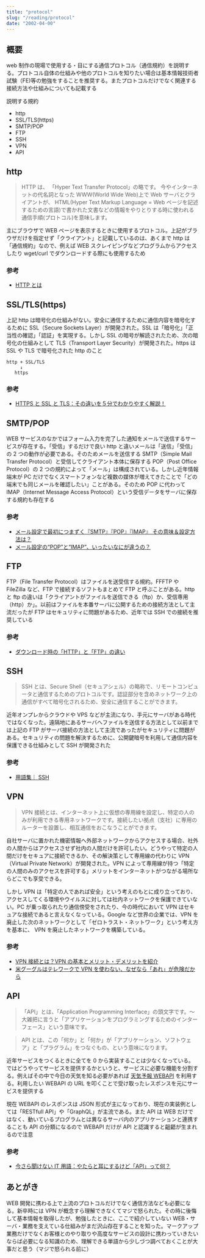 ```yaml
---
title: "protocol"
slug: "/reading/protocol"
date: "2002-04-00"
---
```


## 概要

web 制作の現場で使用する・目にする通信プロトコル（通信規約）を説明する。プロトコル自体の仕組みや他のプロトコルを知りたい場合は基本情報技術者試験（FE)等の勉強をすることを推奨する。またプロトコルだけでなく関連する接続方法や仕組みについても記載する

説明する規約

- http
- SSL/TLS(https)
- SMTP/POP
- FTP
- SSH
- VPN
- API

## http

> HTTP は、 「Hyper Text Transfer Protocol」の略です。 今やインターネットの代名詞となった WWW(World Wide Web)上で Web サーバとクライアントが、 HTML(Hyper Text Markup Language = Web ページを記述するための言語)で書かれた文書などの情報をやりとりする時に使われる通信手順(プロトコル)を意味します。

主にブラウザで WEB ページを表示するときに使用するプロトコル。上記がブラウザだけを指定せず「クライアント」と記載しているのは、あくまで http は「通信規約」なので、例えば WEB スクレイピングなどプログラムからアクセスしたり wget/curl でダウンロードする際にも使用するため

### 参考

- [HTTP とは](https://www.nic.ad.jp/ja/basics/terms/http.html)

## SSL/TLS(https)

上記 http は暗号化の仕組みがない。安全に通信するために通信内容を暗号化するために SSL（Secure Sockets Layer）が開発された。SSL は「暗号化」「正当性の確認」「認証」を実現する。しかし SSL の暗号が解読されたため、次の暗号化の仕組みとして TLS（Transport Layer Security）が開発された。https は SSL や TLS で暗号化された http のこと

```
http + SSL/TLS
     ↓
   https
```

### 参考

- [HTTPS と SSL と TLS：その違いを５分でわかりやすく解説！](https://blog.qbist.co.jp/?p=1441)

## SMTP/POP

WEB サービスのなかではフォーム入力を完了した通知をメールで送信するサービスが存在する。「受信」するだけで良い http と違いメールは「送信」「受信」の 2 つの動作が必要である。そのためメールを送信する SMTP（Simple Mail Transfer Protocol）と受信してクライアント本体に保存する POP（Post Office Protocol）の 2 つの規約によって「メール」は構成されている。しかし近年情報端末が PC だけでなくスマートフォンなど複数の媒体が増えてきたことで「どの端末でも同じメールを確認したい」ことがある。そのため POP に代わって IMAP（Internet Message Access Protocol）という受信データをサーバに保存する規約も存在する

### 参考

- [メール設定で最初につまずく『SMTP』『POP』『IMAP』 その意味＆設定方法は？](https://time-space.kddi.com/ict-keywords/kaisetsu/20170824/2081)
- [メール設定の“POP”と“IMAP”、いったいなにが違うの？](https://cs.myjcom.jp/jplus/articleDetail?cn=20171026155110)

## FTP

FTP（File Transfer Protocol）はファイルを送受信する規約。FFFTP や FileZilla など、FTP で接続するソフトもまとめて FTP と呼ぶことがある。http と ftp の違いは「クライアントがファイルを送信できる（ftp）か、受信専用（http）か」。以前はファイルを本番サーバに公開するための接続方法として主流だったが FTP はセキュリティに問題があるため、近年では SSH での接続を推奨している

### 参考

- [ダウンロード時の「HTTP」と「FTP」の違い](http://happyking.blog47.fc2.com/blog-entry-58.html)

## SSH

> SSH とは、Secure Shell（セキュアシェル）の略称で、リモートコンピュータと通信するためのプロトコルです。認証部分を含めネットワーク上の通信がすべて暗号化されるため、安全に通信することができます。

近年オンプレからクラウドや VPS などが主流になり、手元にサーバがある時代ではなくなった。遠隔地にあるサーバへファイルを送信する方法として以前までは上記の FTP がサーバ接続の方法として主流であったがセキュリティに問題がある。セキュリティの問題を解決するために、公開鍵暗号を利用して通信内容を保護できる仕組みとして SSH が開発された

### 参考

- [用語集｜ SSH](https://www.idcf.jp/words/ssh.html)

## VPN

> VPN 接続とは、インターネット上に仮想の専用線を設定し、特定の人のみが利用できる専用ネットワークです。接続したい拠点（支社）に専用のルーターを設置し、相互通信をおこなうことができます。

自社サーバに置かれた機密情報へ外部ネットワークからアクセスする場合、社外の人間からはアクセスさせず社内の人間だけを許可したい。どうやって特定の人間だけをセキュアに接続できるか、その解決策として専用線の代わりに VPN（Virtual Private Network）が開発された。VPN によって専用線が持つ「特定の人間のみのアクセスを許可する」メリットをインターネットがつながる場所ならどこでも享受できる。

しかし VPN は「特定の人であれば安全」という考えのもとに成り立っており、アクセスしてくる環境やウイルスに対しては社内ネットワークを保護できていない。PC が乗っ取られたり通信傍受をされたり、今の時代において VPN はセキュアな接続であると言えなくなっている。Google など世界の企業では、VPN を廃止した次のネットワークとして「ゼロトラスト・ネットワーク」という考え方を基本に、 VPN を廃止したネットワークを構築している。

### 参考

- [VPN 接続とは？VPN の基本とメリット・デメリットを紹介](https://www.nttpc.co.jp/column/network/whats_vpn.html)
- [米グーグルはテレワークで VPN を使わない、なぜなら「あれ」が危険だから](https://xtech.nikkei.com/atcl/nxt/column/18/00692/031000023/)

## API

> 「API」とは、「Application Programming Interface」の頭文字です。～大雑把に言うと「アプリケーションをプログラミングするためのインターフェース」という意味です。

> API とは、この「何か」と「何か」が「アプリケーション、ソフトウェア」と「プラグラム」をつなぐもの、という意味になります。

近年サービスをつくるときに全てを 0 から実装することは少なくなっている。ではどうやってサービスを提供するかというと、サービスに必要な機能を分割する。例えばその中で今日の天気を知る必要があれば [天気予報 WEBAPI](https://qiita.com/cnakano/items/ff3fd90f685f4ca363cc) を利用する。利用したい WEBAPI の URL を叩くことで受け取ったレスポンスを元にサービスを提供する

現在 WEBAPI のレスポンスは JSON 形式が主になっており、現在の実装例としては「RESTfull API」や「GraphQL」が主流である。また API は WEB だけではなく、動いているプログラムとは異なるサーバ内のアプリケーションと連携することも API の分類になるので WEBAPI だけが API と認識すると齟齬が生まれるので注意

### 参考

- [今さら聞けない IT 用語：やたらと耳にするけど「API」って何？](https://data.wingarc.com/what-is-api-16084)

## あとがき

WEB 開発に携わる上で上流のプロトコルだけでなく通信方法なども必要になる。新卒時には VPN が概念すら理解できなくてマジで怒られた。その時に後悔して基本情報を取得したが、勉強したときに、ここで紹介していない WEB・サーバ・業務を支えている仕組みがまだ沢山存在することを知った。マークアップ業務だけでなくお客様とのやり取りや高度なサービスの設計に携わっていきたいならば必要になる知識のため、理解できる単語から少しづつ調べておくことが大事だと思う（マジで怒られる前に）
